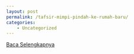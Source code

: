 ```yaml
---
layout: post
permalink: /tafsir-mimpi-pindah-ke-rumah-baru/
categories:
    - Uncategorized
---
```


[Baca Selengkapnya](/08)